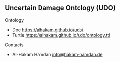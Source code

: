 ## Uncertain Damage Ontology (UDO)

Ontology

* Doc      https://alhakam.github.io/udo/
* Turtle   https://alhakam.github.io/udo/ontology.ttl


Contacts

* Al-Hakam Hamdan <info@hakam-hamdan.de>
